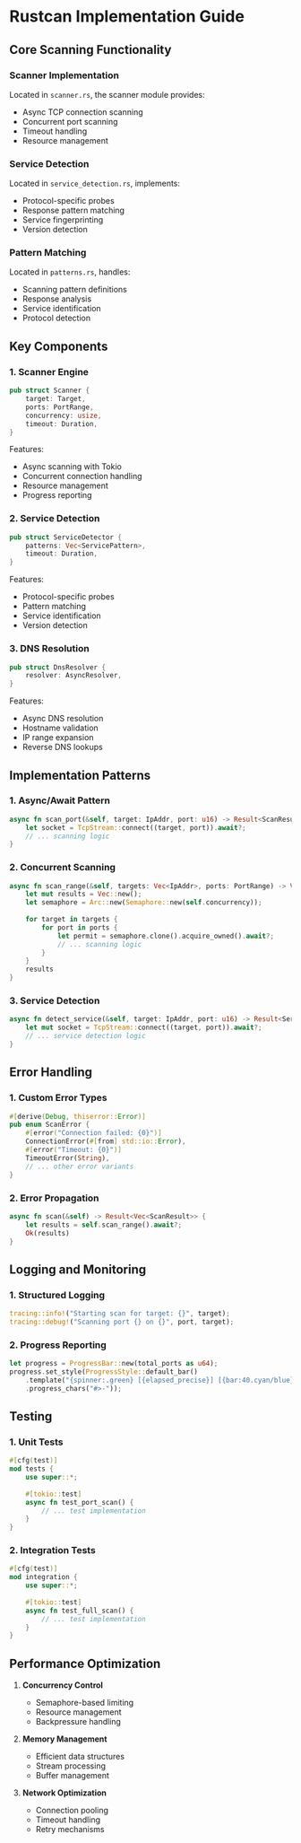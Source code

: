 # Rustcan Implementation Guide

## Core Scanning Functionality

### Scanner Implementation
Located in `scanner.rs`, the scanner module provides:
- Async TCP connection scanning
- Concurrent port scanning
- Timeout handling
- Resource management

### Service Detection
Located in `service_detection.rs`, implements:
- Protocol-specific probes
- Response pattern matching
- Service fingerprinting
- Version detection

### Pattern Matching
Located in `patterns.rs`, handles:
- Scanning pattern definitions
- Response analysis
- Service identification
- Protocol detection

## Key Components

### 1. Scanner Engine
```rust
pub struct Scanner {
    target: Target,
    ports: PortRange,
    concurrency: usize,
    timeout: Duration,
}
```

Features:
- Async scanning with Tokio
- Concurrent connection handling
- Resource management
- Progress reporting

### 2. Service Detection
```rust
pub struct ServiceDetector {
    patterns: Vec<ServicePattern>,
    timeout: Duration,
}
```

Features:
- Protocol-specific probes
- Pattern matching
- Service identification
- Version detection

### 3. DNS Resolution
```rust
pub struct DnsResolver {
    resolver: AsyncResolver,
}
```

Features:
- Async DNS resolution
- Hostname validation
- IP range expansion
- Reverse DNS lookups

## Implementation Patterns

### 1. Async/Await Pattern
```rust
async fn scan_port(&self, target: IpAddr, port: u16) -> Result<ScanResult> {
    let socket = TcpStream::connect((target, port)).await?;
    // ... scanning logic
}
```

### 2. Concurrent Scanning
```rust
async fn scan_range(&self, targets: Vec<IpAddr>, ports: PortRange) -> Vec<ScanResult> {
    let mut results = Vec::new();
    let semaphore = Arc::new(Semaphore::new(self.concurrency));
    
    for target in targets {
        for port in ports {
            let permit = semaphore.clone().acquire_owned().await?;
            // ... scanning logic
        }
    }
    results
}
```

### 3. Service Detection
```rust
async fn detect_service(&self, target: IpAddr, port: u16) -> Result<ServiceInfo> {
    let mut socket = TcpStream::connect((target, port)).await?;
    // ... service detection logic
}
```

## Error Handling

### 1. Custom Error Types
```rust
#[derive(Debug, thiserror::Error)]
pub enum ScanError {
    #[error("Connection failed: {0}")]
    ConnectionError(#[from] std::io::Error),
    #[error("Timeout: {0}")]
    TimeoutError(String),
    // ... other error variants
}
```

### 2. Error Propagation
```rust
async fn scan(&self) -> Result<Vec<ScanResult>> {
    let results = self.scan_range().await?;
    Ok(results)
}
```

## Logging and Monitoring

### 1. Structured Logging
```rust
tracing::info!("Starting scan for target: {}", target);
tracing::debug!("Scanning port {} on {}", port, target);
```

### 2. Progress Reporting
```rust
let progress = ProgressBar::new(total_ports as u64);
progress.set_style(ProgressStyle::default_bar()
    .template("{spinner:.green} [{elapsed_precise}] [{bar:40.cyan/blue}] {pos}/{len} ({eta})")
    .progress_chars("#>-"));
```

## Testing

### 1. Unit Tests
```rust
#[cfg(test)]
mod tests {
    use super::*;
    
    #[tokio::test]
    async fn test_port_scan() {
        // ... test implementation
    }
}
```

### 2. Integration Tests
```rust
#[cfg(test)]
mod integration {
    use super::*;
    
    #[tokio::test]
    async fn test_full_scan() {
        // ... test implementation
    }
}
```

## Performance Optimization

1. **Concurrency Control**
   - Semaphore-based limiting
   - Resource management
   - Backpressure handling

2. **Memory Management**
   - Efficient data structures
   - Stream processing
   - Buffer management

3. **Network Optimization**
   - Connection pooling
   - Timeout handling
   - Retry mechanisms 